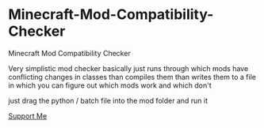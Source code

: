 # Minecraft-Mod-Compatibility-Checker
Minecraft Mod Compatibility Checker

Very simplistic mod checker basically just runs through which mods have conflicting changes in classes than compiles them than writes them to a file in which you can figure out which mods work and which don't

just drag the python / batch file into the mod folder and run it


[Support Me](https://thelostmoonxviii-donation.carrd.co/)
